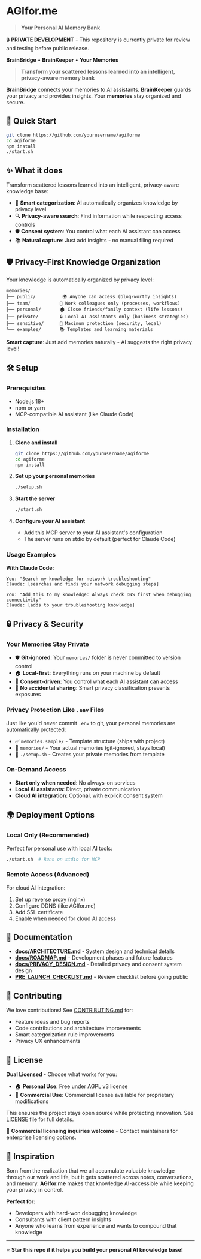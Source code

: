# AGIfor.me

> **Your Personal AI Memory Bank**

🔒 **PRIVATE DEVELOPMENT** - This repository is currently private for review and testing before public release.

**BrainBridge** • **BrainKeeper** • **Your Memories**

> **Transform your scattered lessons learned into an intelligent, privacy-aware memory bank**

**BrainBridge** connects your memories to AI assistants. **BrainKeeper** guards your privacy and provides insights. Your **memories** stay organized and secure.

## 🚀 Quick Start

```bash
git clone https://github.com/yourusername/agiforme
cd agiforme
npm install
./start.sh
```

## ✨ What it does

Transform scattered lessons learned into an intelligent, privacy-aware knowledge base:

- 🧠 **Smart categorization**: AI automatically organizes knowledge by privacy level
- 🔍 **Privacy-aware search**: Find information while respecting access controls
- 🛡️ **Consent system**: You control what each AI assistant can access
- 📚 **Natural capture**: Just add insights - no manual filing required

## 🛡️ Privacy-First Knowledge Organization

Your knowledge is automatically organized by privacy level:

```
memories/
├── public/          🌍 Anyone can access (blog-worthy insights)
├── team/           👥 Work colleagues only (processes, workflows)  
├── personal/       🏠 Close friends/family context (life lessons)
├── private/        🔒 Local AI assistants only (business strategies)
├── sensitive/      🚨 Maximum protection (security, legal)
└── examples/       📚 Templates and learning materials
```

**Smart capture**: Just add memories naturally - AI suggests the right privacy level!

## 🛠️ Setup

### Prerequisites
- Node.js 18+ 
- npm or yarn
- MCP-compatible AI assistant (like Claude Code)

### Installation

1. **Clone and install**
   ```bash
   git clone https://github.com/yourusername/agiforme
   cd agiforme
   npm install
   ```

2. **Set up your personal memories**
   ```bash
   ./setup.sh
   ```

3. **Start the server**
   ```bash
   ./start.sh
   ```

4. **Configure your AI assistant**
   - Add this MCP server to your AI assistant's configuration
   - The server runs on stdio by default (perfect for Claude Code)

### Usage Examples

**With Claude Code:**
```
You: "Search my knowledge for network troubleshooting"
Claude: [searches and finds your network debugging steps]

You: "Add this to my knowledge: Always check DNS first when debugging connectivity"  
Claude: [adds to your troubleshooting knowledge]
```

## 🔒 Privacy & Security

### Your Memories Stay Private
- 🛡️ **Git-ignored**: Your `memories/` folder is never committed to version control
- 🏠 **Local-first**: Everything runs on your machine by default
- 🔐 **Consent-driven**: You control what each AI assistant can access
- 🚫 **No accidental sharing**: Smart privacy classification prevents exposures

### Privacy Protection Like `.env` Files
Just like you'd never commit `.env` to git, your personal memories are automatically protected:
- ✅ `memories.sample/` - Template structure (ships with project)
- 🚫 `memories/` - Your actual memories (git-ignored, stays local)
- 🔧 `./setup.sh` - Creates your private memories from template

### On-Demand Access
- **Start only when needed**: No always-on services
- **Local AI assistants**: Direct, private communication
- **Cloud AI integration**: Optional, with explicit consent system

## 🌍 Deployment Options

### Local Only (Recommended)
Perfect for personal use with local AI tools:
```bash
./start.sh  # Runs on stdio for MCP
```

### Remote Access (Advanced)
For cloud AI integration:
1. Set up reverse proxy (nginx)
2. Configure DDNS (like AGIfor.me)
3. Add SSL certificate
4. Enable when needed for cloud AI access

## 📖 Documentation

- **[docs/ARCHITECTURE.md](docs/ARCHITECTURE.md)** - System design and technical details
- **[docs/ROADMAP.md](docs/ROADMAP.md)** - Development phases and future features  
- **[docs/PRIVACY_DESIGN.md](docs/PRIVACY_DESIGN.md)** - Detailed privacy and consent system design
- **[PRE_LAUNCH_CHECKLIST.md](PRE_LAUNCH_CHECKLIST.md)** - Review checklist before going public

## 🤝 Contributing

We love contributions! See [CONTRIBUTING.md](CONTRIBUTING.md) for:
- Feature ideas and bug reports  
- Code contributions and architecture improvements
- Smart categorization rule improvements
- Privacy UX enhancements

## 📄 License

**Dual Licensed** - Choose what works for you:

- 🏠 **Personal Use**: Free under AGPL v3 license
- 🏢 **Commercial Use**: Commercial license available for proprietary modifications

This ensures the project stays open source while protecting innovation. See [LICENSE](LICENSE) file for full details.

💼 **Commercial licensing inquiries welcome** - Contact maintainers for enterprise licensing options.

## 🎯 Inspiration

Born from the realization that we all accumulate valuable knowledge through our work and life, but it gets scattered across notes, conversations, and memory. **AGIfor.me** makes that knowledge AI-accessible while keeping your privacy in control.

**Perfect for:**
- Developers with hard-won debugging knowledge
- Consultants with client pattern insights  
- Anyone who learns from experience and wants to compound that knowledge

---

⭐ **Star this repo if it helps you build your personal AI knowledge base!**